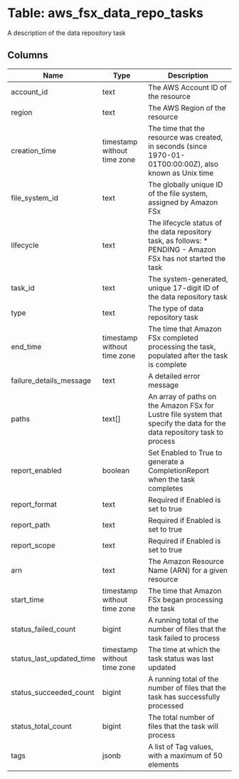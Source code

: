 
# Table: aws_fsx_data_repo_tasks
A description of the data repository task
## Columns
| Name        | Type           | Description  |
| ------------- | ------------- | -----  |
|account_id|text|The AWS Account ID of the resource|
|region|text|The AWS Region of the resource|
|creation_time|timestamp without time zone|The time that the resource was created, in seconds (since 1970-01-01T00:00:00Z), also known as Unix time|
|file_system_id|text|The globally unique ID of the file system, assigned by Amazon FSx|
|lifecycle|text|The lifecycle status of the data repository task, as follows:  * PENDING - Amazon FSx has not started the task|
|task_id|text|The system-generated, unique 17-digit ID of the data repository task|
|type|text|The type of data repository task|
|end_time|timestamp without time zone|The time that Amazon FSx completed processing the task, populated after the task is complete|
|failure_details_message|text|A detailed error message|
|paths|text[]|An array of paths on the Amazon FSx for Lustre file system that specify the data for the data repository task to process|
|report_enabled|boolean|Set Enabled to True to generate a CompletionReport when the task completes|
|report_format|text|Required if Enabled is set to true|
|report_path|text|Required if Enabled is set to true|
|report_scope|text|Required if Enabled is set to true|
|arn|text|The Amazon Resource Name (ARN) for a given resource|
|start_time|timestamp without time zone|The time that Amazon FSx began processing the task|
|status_failed_count|bigint|A running total of the number of files that the task failed to process|
|status_last_updated_time|timestamp without time zone|The time at which the task status was last updated|
|status_succeeded_count|bigint|A running total of the number of files that the task has successfully processed|
|status_total_count|bigint|The total number of files that the task will process|
|tags|jsonb|A list of Tag values, with a maximum of 50 elements|
